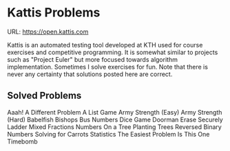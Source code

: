 Kattis Problems
============
URL: https://open.kattis.com

Kattis is an automated testing tool developed at KTH used for course exercises and competitive programming. It is somewhat similar to projects such as "Project Euler" but more focused towards algorithm implementation. Sometimes I solve exercises for fun. Note that there is never any certainty that solutions posted here are correct.

Solved Problems
----
Aaah!
A Different Problem
A List Game
Army Strength (Easy)
Army Strength (Hard)
Babelfish
Bishops
Bus Numbers
Dice Game
Doorman
Erase Securely
Ladder
Mixed Fractions
Numbers On a Tree
Planting Trees
Reversed Binary Numbers
Solving for Carrots
Statistics
The Easiest Problem Is This One
Timebomb
